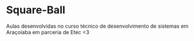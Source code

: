# Square-Ball
Aulas desenvolvidas no curso técnico de desenvolvimento de sistemas em Araçoiaba em parceria de Etec &lt;3
